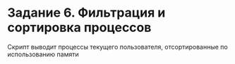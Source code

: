 # Задание 6. Фильтрация и сортировка процессов

Скрипт выводит процессы текущего пользователя, отсортированные по использованию памяти
